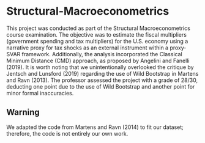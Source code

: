 # Structural-Macroeconometrics
This project was conducted as part of the Structural Macroeconometrics course examination. The objective was to estimate the fiscal multipliers (government spending and tax multipliers) for the U.S. economy using a narrative proxy for tax shocks as an external instrument within a proxy-SVAR framework. Additionally, the analysis incorporated the Classical Minimum Distance (CMD) approach, as proposed by Angelini and Fanelli (2019).
It is worth noting that we unintentionally overlooked the critique by Jentsch and Lunsford (2019) regarding the use of Wild Bootstrap in Martens and Ravn (2013).
The professor assessed the project with a grade of 28/30, deducting one point due to the use of Wild Bootstrap and another point for minor formal inaccuracies.

## Warning
We adapted the code from Martens and Ravn (2014) to fit our dataset; therefore, the code is not entirely our own work.
